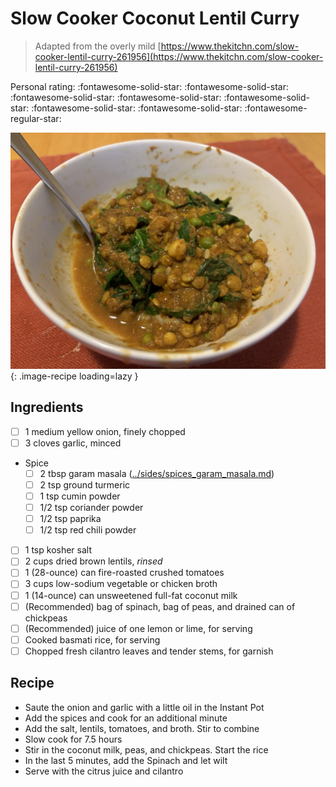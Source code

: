# Slow Cooker Coconut Lentil Curry

> Adapted from the overly mild [https://www.thekitchn.com/slow-cooker-lentil-curry-261956](https://www.thekitchn.com/slow-cooker-lentil-curry-261956)

<!-- {cts} rating=4; (User can specify rating on scale of 1-5) -->

Personal rating: :fontawesome-solid-star: :fontawesome-solid-star: :fontawesome-solid-star: :fontawesome-solid-star: :fontawesome-solid-star: :fontawesome-solid-star: :fontawesome-solid-star: :fontawesome-regular-star:

<!-- {cte} -->

<!-- {cts} name_image=slow_cooker_coconut_lentil_curry.jpeg; (User can specify image name) -->

![slow_cooker_coconut_lentil_curry.jpeg](./slow_cooker_coconut_lentil_curry.jpeg){: .image-recipe loading=lazy }

<!-- {cte} -->

## Ingredients

- [ ] 1 medium yellow onion, finely chopped
- [ ] 3 cloves garlic, minced
- Spice
    - [ ] 2 tbsp garam masala ([../sides/spices_garam_masala.md]([../sides/spices_garam_masala.md]))
    - [ ] 2 tsp ground turmeric
    - [ ] 1 tsp cumin powder
    - [ ] 1/2 tsp coriander powder
    - [ ] 1/2 tsp paprika
    - [ ] 1/2 tsp red chili powder
- [ ] 1 tsp kosher salt
- [ ] 2 cups dried brown lentils, *rinsed*
- [ ] 1 (28-ounce) can fire-roasted crushed tomatoes
- [ ] 3 cups low-sodium vegetable or chicken broth
- [ ] 1 (14-ounce) can unsweetened full-fat coconut milk
- [ ] (Recommended) bag of spinach, bag of peas, and drained can of chickpeas
- [ ] (Recommended) juice of one lemon or lime, for serving
- [ ] Cooked basmati rice, for serving
- [ ] Chopped fresh cilantro leaves and tender stems, for garnish

## Recipe

- Saute the onion and garlic with a little oil in the Instant Pot
- Add the spices and cook for an additional minute
- Add the salt, lentils, tomatoes, and broth. Stir to combine
- Slow cook for 7.5 hours
- Stir in the coconut milk, peas, and chickpeas. Start the rice
- In the last 5 minutes, add the Spinach and let wilt
- Serve with the citrus juice and cilantro
